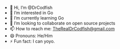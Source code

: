 - 👋 Hi, I’m @DrCodfish
- 👀 I’m interested in Go
- 🌱 I’m currently learning Go
- 💞️ I’m looking to collaborate on open source projects
- 📫 How to reach me: TheRealDrCodfish@gmail.com
- 😄 Pronouns: He/Him
- ⚡ Fun fact: I can yoyo.

<!---
DrCodfish/DrCodfish is a ✨ special ✨ repository because its `README.md` (this file) appears on your GitHub profile.
You can click the Preview link to take a look at your changes.
--->
